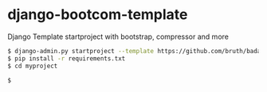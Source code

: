 django-bootcom-template
=======================

Django Template startproject with bootstrap, compressor and more

```bash
$ django-admin.py startproject --template https://github.com/bruth/badass-django-template/zipball/master -e py,ini,gitignore,in,conf,md,sample -n Makefile myproject
$ pip install -r requirements.txt
$ cd myproject
```

```bash
$
